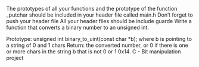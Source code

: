The prototypes of all your functions and the prototype of the function _putchar should be included in your header file called main.h
Don’t forget to push your header file
All your header files should be include guarde
Write a function that converts a binary number to an unsigned int.

Prototype: unsigned int binary_to_uint(const char *b);
where b is pointing to a string of 0 and 1 chars
Return: the converted number, or 0 if
there is one or more chars in the string b that is not 0 or 1
0x14. C - Bit manipulation project 
